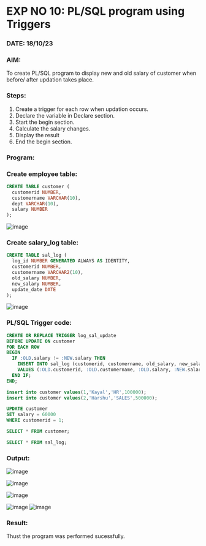 # EXP NO 10: PL/SQL program using Triggers 
### DATE: 18/10/23
### AIM: 
To create PL/SQL program to display new and old salary of customer when before/ after updation takes place. 

### Steps:
1. Create a trigger for each row when updation occurs.
2. Declare the variable in Declare section.
3. Start the begin section.
4. Calculate the salary changes.
5. Display the result 
6. End the begin section.

### Program:
### Create employee table:
```sql
CREATE TABLE customer (
  customerid NUMBER,
  customername VARCHAR(10),
  dept VARCHAR(10),
  salary NUMBER
);
```
![image](https://github.com/Kayalvizhi02/DBMS/assets/75413726/94b1af13-baee-4bbe-a70f-162ab76a291d)

### Create salary_log table:
```sql
CREATE TABLE sal_log (
  log_id NUMBER GENERATED ALWAYS AS IDENTITY,
  customerid NUMBER,
  customername VARCHAR2(10),
  old_salary NUMBER,
  new_salary NUMBER,
  update_date DATE
);
```
![image](https://github.com/Kayalvizhi02/DBMS/assets/75413726/368159c0-2d4a-456c-a27d-25319322207a)


### PL/SQL Trigger code:
```sql
CREATE OR REPLACE TRIGGER log_sal_update
BEFORE UPDATE ON customer
FOR EACH ROW
BEGIN
  IF :OLD.salary != :NEW.salary THEN
    INSERT INTO sal_log (customerid, customername, old_salary, new_salary, update_date)
    VALUES (:OLD.customerid, :OLD.customername, :OLD.salary, :NEW.salary, SYSDATE);
  END IF;
END;

insert into customer values(1,'Kayal','HR',100000);
insert into customer values(2,'Harshu','SALES',500000);

UPDATE customer
SET salary = 60000
WHERE customerid = 1;

SELECT * FROM customer;

SELECT * FROM sal_log;
```
### Output:

![image](https://github.com/Kayalvizhi02/DBMS/assets/75413726/adc5fbef-45ad-4b7c-a1d6-97153229df57)

![image](https://github.com/Kayalvizhi02/DBMS/assets/75413726/a3f6ede1-00ce-4e24-968e-fb5029265329)

![image](https://github.com/Kayalvizhi02/DBMS/assets/75413726/060f29e8-d91c-4de4-ad8c-313982075741)

![image](https://github.com/Kayalvizhi02/DBMS/assets/75413726/3240e506-6c45-43e5-868e-f65db26e2f21)
![image](https://github.com/Kayalvizhi02/DBMS/assets/75413726/ff7db464-384e-482e-802c-21dfa2573768)


### Result:
Thust the program was performed sucessfully.
